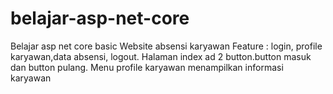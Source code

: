 # belajar-asp-net-core
Belajar asp net core basic
Website absensi karyawan
Feature : login, profile karyawan,data absensi, logout.
Halaman index ad 2 button.button masuk dan button pulang. 
Menu profile karyawan menampilkan informasi karyawan
